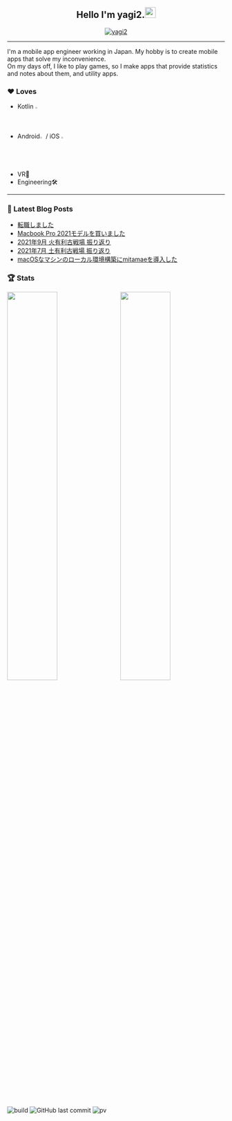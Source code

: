 <h2 align="center">Hello I'm yagi2.<a href="https://www.gautamkrishnar.com/"><img src="https://media.giphy.com/media/hvRJCLFzcasrR4ia7z/giphy.gif" width="25px"></a></h2>
<p align="center">
  <a href="https://twitter.com/yaginier">
    <img src="https://img.shields.io/twitter/follow/yaginier?style=social" alt="yagi2" />
  </a>
</p>

-----

I'm a mobile app engineer working in Japan. My hobby is to create mobile apps that solve my inconvenience.  
On my days off, I like to play games, so I make apps that provide statistics and notes about them, and utility apps.

### ♥ Loves
- Kotlin <img src="https://upload.wikimedia.org/wikipedia/commons/thumb/7/74/Kotlin_Icon.png/600px-Kotlin_Icon.png" width="1.5%" />
- Android<img src="https://developer.android.com/images/brand/Android_Robot.png" width="2%" /> / iOS <img src="https://upload.wikimedia.org/wikipedia/commons/thumb/f/fa/Apple_logo_black.svg/505px-Apple_logo_black.svg.png" width="2%" />
- VR🥽
- Engineering🛠️

-----

### 📝 Latest Blog Posts
<!-- BLOG-POST-LIST:START -->
- [転職しました](https://blog.yagi2.dev/2021/12/01/change-job-2021-12/?utm_source=rss&utm_medium=rss&utm_campaign=change-job-2021-12)
- [Macbook Pro 2021モデルを買いました](https://blog.yagi2.dev/2021/11/27/macbook-pro-2021-m1-pro/?utm_source=rss&utm_medium=rss&utm_campaign=macbook-pro-2021-m1-pro)
- [2021年9月 火有利古戦場 振り返り](https://blog.yagi2.dev/2021/11/21/grbr-gw-202109/?utm_source=rss&utm_medium=rss&utm_campaign=grbr-gw-202109)
- [2021年7月 土有利古戦場 振り返り](https://blog.yagi2.dev/2021/09/06/grbr-gw-202107/?utm_source=rss&utm_medium=rss&utm_campaign=grbr-gw-202107)
- [macOSなマシンのローカル環境構築にmitamaeを導入した](https://blog.yagi2.dev/2021/09/05/macos-local-mitamae/?utm_source=rss&utm_medium=rss&utm_campaign=macos-local-mitamae)
<!-- BLOG-POST-LIST:END -->
  
### 🏆 Stats
<img src="https://github-readme-stats.vercel.app/api?username=yagi2&show_icons=true&hide_border=true&theme=tokyonight" width="48%" align="right" >
<img src="https://github-readme-streak-stats.herokuapp.com/?user=yagi2&theme=tokyonight" width="48%" >

![build](https://github.com/yagi2/yagi2/actions/workflows/blog-post-workflow.yml/badge.svg)
![GitHub last commit](https://img.shields.io/github/last-commit/yagi2/yagi2)
![pv](https://pageview.vercel.app/?github_user=yagi2)
